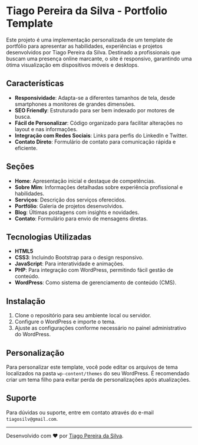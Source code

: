 # Tiago Pereira da Silva - Portfolio Template

Este projeto é uma implementação personalizada de um template de portfólio para apresentar as habilidades, experiências e projetos desenvolvidos por Tiago Pereira da Silva. Destinado a profissionais que buscam uma presença online marcante, o site é responsivo, garantindo uma ótima visualização em dispositivos móveis e desktops.

## Características

- **Responsividade**: Adapta-se a diferentes tamanhos de tela, desde smartphones a monitores de grandes dimensões.
- **SEO Friendly**: Estruturado para ser bem indexado por motores de busca.
- **Fácil de Personalizar**: Código organizado para facilitar alterações no layout e nas informações.
- **Integração com Redes Sociais**: Links para perfis do LinkedIn e Twitter.
- **Contato Direto**: Formulário de contato para comunicação rápida e eficiente.

## Seções

- **Home**: Apresentação inicial e destaque de competências.
- **Sobre Mim**: Informações detalhadas sobre experiência profissional e habilidades.
- **Serviços**: Descrição dos serviços oferecidos.
- **Portfólio**: Galeria de projetos desenvolvidos.
- **Blog**: Últimas postagens com insights e novidades.
- **Contato**: Formulário para envio de mensagens diretas.

## Tecnologias Utilizadas

- **HTML5**
- **CSS3**: Incluindo Bootstrap para o design responsivo.
- **JavaScript**: Para interatividade e animações.
- **PHP**: Para integração com WordPress, permitindo fácil gestão de conteúdo.
- **WordPress**: Como sistema de gerenciamento de conteúdo (CMS).

## Instalação

1. Clone o repositório para seu ambiente local ou servidor.
2. Configure o WordPress e importe o tema.
3. Ajuste as configurações conforme necessário no painel administrativo do WordPress.

## Personalização

Para personalizar este template, você pode editar os arquivos de tema localizados na pasta `wp-content/themes` do seu WordPress. É recomendado criar um tema filho para evitar perda de personalizações após atualizações.

## Suporte

Para dúvidas ou suporte, entre em contato através do e-mail `tiagosilv@gmail.com`.

---

Desenvolvido com ❤️ por [Tiago Pereira da Silva](https://tiagopsilva.com.br).
